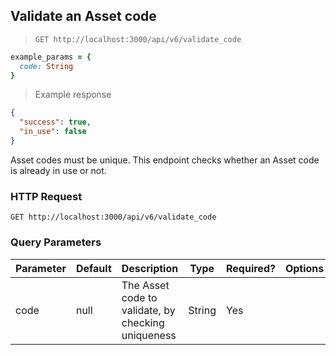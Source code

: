 ## Validate an Asset code

> `GET http://localhost:3000/api/v6/validate_code`

```ruby
example_params = {
  code: String
}
```

> Example response

```json
{
  "success": true,
  "in_use": false
}
```

Asset codes must be unique. This endpoint checks whether an Asset code is already in use or not.

### HTTP Request

`GET http://localhost:3000/api/v6/validate_code`

### Query Parameters

Parameter | Default | Description | Type | Required? | Options
--------- | ------- | ----------- | ---- | --------- | -------
code | null | The Asset code to validate, by checking uniqueness | String | Yes  